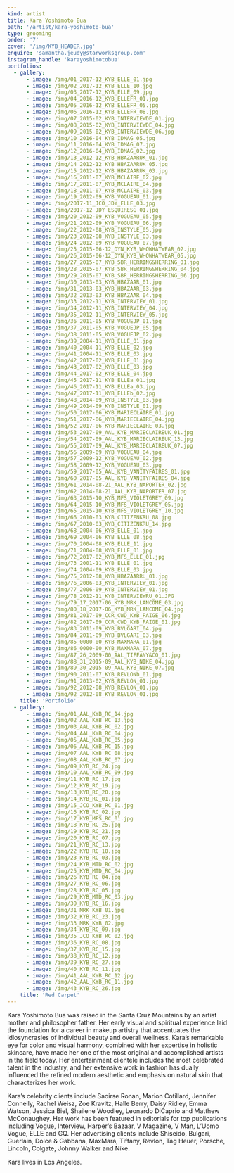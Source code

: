 ```yaml
---
kind: artist
title: Kara Yoshimoto Bua
path: '/artist/kara-yoshimoto-bua'
type: grooming
order: '7'
cover: '/img/KYB_HEADER.jpg'
enquire: 'samantha.jeudy@starworksgroup.com'
instagram_handle: 'karayoshimotobua'
portfolios:
  - gallery:
      - image: /img/01_2017-12_KYB_ELLE_01.jpg
      - image: /img/02_2017-12_KYB_ELLE_10.jpg
      - image: /img/03_2017-12_KYB_ELLE_09.jpg
      - image: /img/04_2016-12_KYB_ELLEFR_01.jpg
      - image: /img/05_2016-12_KYB_ELLEFR_05.jpg
      - image: /img/06_2016-12_KYB_ELLEFR_08.jpg
      - image: /img/07_2015-02_KYB_INTERVIEWDE_01.jpg
      - image: /img/08_2015-02_KYB_INTERVIEWDE_04.jpg
      - image: /img/09_2015-02_KYB_INTERVIEWDE_06.jpg
      - image: /img/10_2016-04_KYB_IDMAG_05.jpg
      - image: /img/11_2016-04_KYB_IDMAG_07.jpg
      - image: /img/12_2016-04_KYB_IDMAG_02.jpg
      - image: /img/13_2012-12_KYB_HBAZAARUK_01.jpg
      - image: /img/14_2012-12_KYB_HBAZAARUK_05.jpg
      - image: /img/15_2012-12_KYB_HBAZAARUK_03.jpg
      - image: /img/16_2011-07_KYB_MCLAIRE_02.jpg
      - image: /img/17_2011-07_KYB_MCLAIRE_04.jpg
      - image: /img/18_2011-07_KYB_MCLAIRE_03.jpg
      - image: /img/19_2012-09_KYB_VOGUEAU_01.jpg
      - image: /img/2017-11_JCO_JDY_ELLE_03.jpg
      - image: /img/2017-12_JDY_ESQUIRESG_01.jpg
      - image: /img/20_2012-09_KYB_VOGUEAU_05.jpg
      - image: /img/21_2012-09_KYB_VOGUEAU_06.jpg
      - image: /img/22_2012-08_KYB_INSTYLE_05.jpg
      - image: /img/23_2012-08_KYB_INSTYLE_03.jpg
      - image: /img/24_2012-09_KYB_VOGUEAU_07.jpg
      - image: /img/25_2015-06-12_DYN_KYB_WHOWHATWEAR_02.jpg
      - image: /img/26_2015-06-12_DYN_KYB_WHOWHATWEAR_05.jpg
      - image: /img/27_2015-07_KYB_SBR_HERRING&HERRING_01.jpg
      - image: /img/28_2015-07_KYB_SBR_HERRING&HERRING_04.jpg
      - image: /img/29_2015-07_KYB_SBR_HERRING&HERRING_06.jpg
      - image: /img/30_2013-03_KYB_HBAZAAR_01.jpg
      - image: /img/31_2013-03_KYB_HBAZAAR_03.jpg
      - image: /img/32_2013-03_KYB_HBAZAAR_04.jpg
      - image: /img/33_2012-11_KYB_INTERVIEW_01.jpg
      - image: /img/34_2012-11_KYB_INTERVIEW_04.jpg
      - image: /img/35_2012-11_KYB_INTERVIEW_05.jpg
      - image: /img/36_2011-05_KYB_VOGUEJP_01.jpg
      - image: /img/37_2011-05_KYB_VOGUEJP_05.jpg
      - image: /img/38_2011-05_KYB_VOGUEJP_02.jpg
      - image: /img/39_2004-11_KYB_ELLE_01.jpg
      - image: /img/40_2004-11_KYB_ELLE_02.jpg
      - image: /img/41_2004-11_KYB_ELLE_03.jpg
      - image: /img/42_2017-02_KYB_ELLE_01.jpg
      - image: /img/43_2017-02_KYB_ELLE_03.jpg
      - image: /img/44_2017-02_KYB_ELLE_04.jpg
      - image: /img/45_2017-11_KYB_ELLEa_01.jpg
      - image: /img/46_2017-11_KYB_ELLEa_03.jpg
      - image: /img/47_2017-11_KYB_ELLEb_02.jpg
      - image: /img/48_2014-09_KYB_INSTYLE_03.jpg
      - image: /img/49_2014-09_KYB_INSTYLE_01.jpg
      - image: /img/50_2017-06_KYB_MARIECLAIRE_01.jpg
      - image: /img/51_2017-06_KYB_MARIECLAIRE_04.jpg
      - image: /img/52_2017-06_KYB_MARIECLAIRE_03.jpg
      - image: /img/53_2017-09_AAL_KYB_MARIECLAIREUK_01.jpg
      - image: /img/54_2017-09_AAL_KYB_MARIECLAIREUK_13.jpg
      - image: /img/55_2017-09_AAL_KYB_MARIECLAIREUK_07.jpg
      - image: /img/56_2009-09_KYB_VOGUEAU_04.jpg
      - image: /img/57_2009-12_KYB_VOGUEAU_02.jpg
      - image: /img/58_2009-12_KYB_VOGUEAU_03.jpg
      - image: /img/59_2017-05_AAL_KYB_VANITYFAIRES_01.jpg
      - image: /img/60_2017-05_AAL_KYB_VANITYFAIRES_04.jpg
      - image: /img/61_2014-08-21_AAL_KYB_NAPORTER_02.jpg
      - image: /img/62_2014-08-21_AAL_KYB_NAPORTER_07.jpg
      - image: /img/63_2015-10_KYB_MFS_VIOLETGREY_09.jpg
      - image: /img/64_2015-10_KYB_MFS_VIOLETGREY_05.jpg
      - image: /img/65_2015-10_KYB_MFS_VIOLETGREY_10.jpg
      - image: /img/66_2010-03_KYB_CITIZENKRU_08.jpg
      - image: /img/67_2010-03_KYB_CITIZENKRU_14.jpg
      - image: /img/68_2004-06_KYB_ELLE_01.jpg
      - image: /img/69_2004-06_KYB_ELLE_08.jpg
      - image: /img/70_2004-08_KYB_ELLE_11.jpg
      - image: /img/71_2004-08_KYB_ELLE_01.jpg
      - image: /img/72_2017-02_KYB_MFS_ELLE_01.jpg
      - image: /img/73_2001-11_KYB_ELLE_01.jpg
      - image: /img/74_2004-09_KYB_ELLE_03.jpg
      - image: /img/75_2012-08_KYB_HBAZAARRU_01.jpg
      - image: /img/76_2006-03_KYB_INTERVIEW_01.jpg
      - image: /img/77_2006-09_KYB_INTERVIEW_01.jpg
      - image: /img/78_2012-11_KYB_INTERVIEWRU_01.JPG
      - image: /img/79_17_2017-06_KYB_MRK_LANCOME_03.jpg
      - image: /img/80_18_2017-06_KYB_MRK_LANCOME_04.jpg
      - image: /img/81_2017-09_CCR_CWD_KYB_PAIGE_06.jpg
      - image: /img/82_2017-09_CCR_CWD_KYB_PAIGE_01.jpg
      - image: /img/83_2011-09_KYB_BVLGARI_04.jpg
      - image: /img/84_2011-09_KYB_BVLGARI_03.jpg
      - image: /img/85_0000-00_KYB_MAXMARA_01.jpg
      - image: /img/86_0000-00_KYB_MAXMARA_07.jpg
      - image: /img/87_26_2009-00_AAL_TIFFANY&CO_01.jpg
      - image: /img/88_31_2015-09_AAL_KYB_NIKE_04.jpg
      - image: /img/89_30_2015-09_AAL_KYB_NIKE_07.jpg
      - image: /img/90_2011-07_KYB_REVLONb_01.jpg
      - image: /img/91_2013-02_KYB_REVLON_01.jpg
      - image: /img/92_2012-08_KYB_REVLON_01.jpg
      - image: /img/92_2012-08_KYB_REVLON_01.jpg
    title: 'Portfolio'
  - gallery:
      - image: /img/01_AAL_KYB_RC_14.jpg
      - image: /img/02_AAL_KYB_RC_13.jpg
      - image: /img/03_AAL_KYB_RC_02.jpg
      - image: /img/04_AAL_KYB_RC_04.jpg
      - image: /img/05_AAL_KYB_RC_05.jpg
      - image: /img/06_AAL_KYB_RC_15.jpg
      - image: /img/07_AAL_KYB_RC_08.jpg
      - image: /img/08_AAL_KYB_RC_07.jpg
      - image: /img/09_KYB_RC_24.jpg
      - image: /img/10_AAL_KYB_RC_09.jpg
      - image: /img/11_KYB_RC_17.jpg
      - image: /img/12_KYB_RC_19.jpg
      - image: /img/13_KYB_RC_20.jpg
      - image: /img/14_KYB_RC_01.jpg
      - image: /img/15_JCO_KYB_RC_01.jpg
      - image: /img/16_KYB_RC_02.jpg
      - image: /img/17_KYB_MFS_RC_01.jpg
      - image: /img/18_KYB_RC_25.jpg
      - image: /img/19_KYB_RC_21.jpg
      - image: /img/20_KYB_RC_07.jpg
      - image: /img/21_KYB_RC_13.jpg
      - image: /img/22_KYB_RC_10.jpg
      - image: /img/23_KYB_RC_03.jpg
      - image: /img/24_KYB_MTD_RC_02.jpg
      - image: /img/25_KYB_MTD_RC_04.jpg
      - image: /img/26_KYB_RC_04.jpg
      - image: /img/27_KYB_RC_06.jpg
      - image: /img/28_KYB_RC_05.jpg
      - image: /img/29_KYB_MTD_RC_03.jpg
      - image: /img/30_KYB_RC_16.jpg
      - image: /img/31_MRK_KYB_01.jpg
      - image: /img/32_KYB_RC_23.jpg
      - image: /img/33_MRK_KYB_02.jpg
      - image: /img/34_KYB_RC_09.jpg
      - image: /img/35_JCO_KYB_RC_02.jpg
      - image: /img/36_KYB_RC_08.jpg
      - image: /img/37_KYB_RC_15.jpg
      - image: /img/38_KYB_RC_12.jpg
      - image: /img/39_KYB_RC_27.jpg
      - image: /img/40_KYB_RC_11.jpg
      - image: /img/41_AAL_KYB_RC_12.jpg
      - image: /img/42_AAL_KYB_RC_11.jpg
      - image: /img/43_KYB_RC_26.jpg
    title: 'Red Carpet'
---
```

Kara Yoshimoto Bua was raised in the Santa Cruz Mountains by an artist mother and philosopher father. Her early visual and spiritual experience laid the foundation for a career in makeup artistry that accentuates the idiosyncrasies of individual beauty and overall wellness. Kara’s remarkable eye for color and visual harmony, combined with her expertise in holistic skincare, have made her one of the most original and accomplished artists in the field today. Her entertainment clientele includes the most celebrated talent in the industry, and her extensive work in fashion has dually influenced the refined modern aesthetic and emphasis on natural skin that characterizes her work.

Kara’s celebrity clients include Saoirse Ronan, Marion Cotillard, Jennifer Connelly, Rachel Weisz, Zoe Kravitz, Halle Berry, Daisy Ridley, Emma Watson, Jessica Biel, Shailene Woodley, Leonardo DiCaprio and Matthew McConaughey. Her work has been featured in editorials for top publications including Vogue, Interview, Harper’s Bazaar, V Magazine, V Man, L’Uomo Vogue, ELLE and GQ. Her advertising clients include Shiseido, Bulgari, Guerlain, Dolce & Gabbana, MaxMara, Tiffany, Revlon, Tag Heuer, Porsche, Lincoln, Colgate, Johnny Walker and Nike.

Kara lives in Los Angeles.